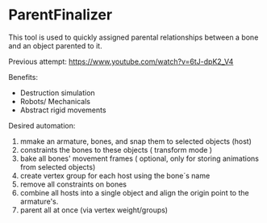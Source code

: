 # ParentFinalizer
This tool is used to quickly assigned parental relationships between a bone and an object parented to it.

Previous attempt:
https://www.youtube.com/watch?v=6tJ-dpK2_V4


Benefits:
- Destruction simulation
- Robots/ Mechanicals
- Abstract rigid movements

Desired automation:
1. mmake an armature, bones, and snap them to selected objects (host)
2. constraints the bones to these objects ( transform mode )
3. bake all bones' movement frames ( optional, only for storing animations from selected objects)
4. create vertex group for each host using the bone´s name
4. remove all constraints on bones
5. combine all hosts into a single object and align the origin point to the armature's.
6. parent all at once (via vertex weight/groups)
